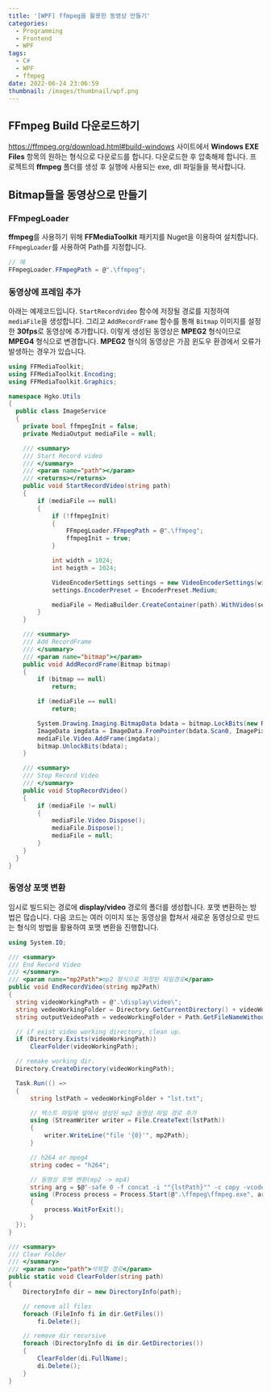 ```yaml
---
title: '[WPF] ffmpeg을 활용한 동영상 만들기'
categories:
  - Programming
  - Frontend
  - WPF
tags:
  - C#
  - WPF
  - ffmpeg
date: 2022-06-24 23:06:59
thumbnail: /images/thumbnail/wpf.png
---
```


## FFmpeg Build 다운로드하기

https://ffmpeg.org/download.html#build-windows 사이트에서 **Windows EXE Files** 항목의 원하는 형식으로 다운로드를 합니다.
다운로드한 후 압축해제 합니다. 프로젝트의 **ffmpeg** 폴더를 생성 후 실행에 사용되는 exe, dll 파일들을 복사합니다.

## Bitmap들을 동영상으로 만들기

### FFmpegLoader

**ffmpeg**를 사용하기 위해 **FFMediaToolkit** 패키지를 Nuget을 이용하여 설치합니다. `FFmpegLoader`를 사용하여 Path를 지정합니다.

```cs
// 예
FFmpegLoader.FFmpegPath = @".\ffmpeg";
```

### 동영상에 프레임 추가

아래는 예제코드입니다. `StartRecordVideo` 함수에 저장될 경로를 지정하여 `mediaFile`을 생성합니다. 그리고 `AddRecordFrame` 함수를 통해 `Bitmap` 이미지를 설정한 **30fps**로 동영상에 추가합니다. 이렇게 생성된 동영상은 **MPEG2** 형식이므로 **MPEG4** 형식으로 변경합니다. **MPEG2** 형식의 동영상은 가끔 윈도우 환경에서 오류가 발생하는 경우가 있습니다.

```cs
using FFMediaToolkit;
using FFMediaToolkit.Encoding;
using FFMediaToolkit.Graphics;

namespace Hgko.Utils
{
  public class ImageService
  {
    private bool ffmpegInit = false;
    private MediaOutput mediaFile = null;

    /// <summary>
    /// Start Record video
    /// </summary>
    /// <param name="path"></param>
    /// <returns></returns>
    public void StartRecordVideo(string path)
    {
        if (mediaFile == null)
        {
            if (!ffmpegInit)
            {
                FFmpegLoader.FFmpegPath = @".\ffmpeg";
                ffmpegInit = true;
            }

            int width = 1024;
            int heigth = 1024;

            VideoEncoderSettings settings = new VideoEncoderSettings(width, heigth, 30, VideoCodec.MPEG2);
            settings.EncoderPreset = EncoderPreset.Medium;

            mediaFile = MediaBuilder.CreateContainer(path).WithVideo(settings).Create();
        }
    }

    /// <summary>
    /// Add RecordFrame
    /// </summary>
    /// <param name="bitmap"></param>
    public void AddRecordFrame(Bitmap bitmap)
    {
        if (bitmap == null)
            return;

        if (mediaFile == null)
            return;

        System.Drawing.Imaging.BitmapData bdata = bitmap.LockBits(new Rectangle(System.Drawing.Point.Empty, bitmap.Size), System.Drawing.Imaging.ImageLockMode.WriteOnly, bitmap.PixelFormat);
        ImageData imgdata = ImageData.FromPointer(bdata.Scan0, ImagePixelFormat.Bgra32, bitmap.Size);
        mediaFile.Video.AddFrame(imgdata);
        bitmap.UnlockBits(bdata);
    }

    /// <summary>
    /// Stop Record Video
    /// </summary>
    public void StopRecordVideo()
    {
        if (mediaFile != null)
        {
            mediaFile.Video.Dispose();
            mediaFile.Dispose();
            mediaFile = null;
        }
    }
  }
}
```

### 동영상 포맷 변환

임시로 빌드되는 경로에 **display/video** 경로의 폴더를 생성합니다. 포맷 변환하는 방법은 많습니다. 다음 코드는 여러 이미지 또는 동영상을 합쳐서 새로운 동영상으로 만드는 형식의 방법을 활용하여 포맷 변환을 진행합니다.

```cs
using System.IO;

/// <summary>
/// End Record Video
/// </summary>
/// <param name="mp2Path">mp2 형식으로 저장된 파일경로</param>
public void EndRecordVideo(string mp2Path)
{
  string videoWorkingPath = @".\display\video\";
  string vedeoWorkingFolder = Directory.GetCurrentDirectory() + videoWorkingPath.Replace(".", "");
  string outputVeideoPath = vedeoWorkingFolder + Path.GetFileNameWithoutExtension(mp2Path) + ".mp4"

  // if exist video working directory, clean up.
  if (Directory.Exists(videoWorkingPath))
      ClearFolder(videoWorkingPath);

  // remake working dir.
  Directory.CreateDirectory(videoWorkingPath);

  Task.Run(() =>
  {
      string lstPath = vedeoWorkingFolder + "lst.txt";

      // 텍스트 파일에 앞에서 생성된 mp2 동영상 파일 경로 추가
      using (StreamWriter writer = File.CreateText(lstPath))
      {
          writer.WriteLine("file '{0}'", mp2Path);
      }

      // h264 or mpeg4
      string codec = "h264";

      // 동영상 포맷 변환(mp2 -> mp4)
      string arg = $@"-safe 0 -f concat -i ""{lstPath}"" -c copy -vcodec ""{codec}"" ""{outputVeideoPath}""";
      using (Process process = Process.Start(@".\ffmpeg\ffmpeg.exe", arg))
      {
          process.WaitForExit();
      }
  });
}

/// <summary>
/// Clear Folder
/// </summary>
/// <param name="path">삭제할 경로</param>
public static void ClearFolder(string path)
{
    DirectoryInfo dir = new DirectoryInfo(path);

    // remove all files
    foreach (FileInfo fi in dir.GetFiles())
        fi.Delete();

    // remove dir recursive
    foreach (DirectoryInfo di in dir.GetDirectories())
    {
        ClearFolder(di.FullName);
        di.Delete();
    }
}
```
